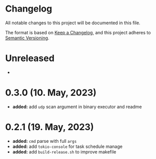 # Changelog

All notable changes to this project will be documented in this file.

The format is based on [Keep a Changelog](https://keepachangelog.com/en/1.0.0/),
and this project adheres to [Semantic Versioning](https://semver.org/spec/v2.0.0.html).

# Unreleased

- 

# 0.3.0 (10. May, 2023)

- **added:** add `udp` scan argument in binary executor and readme


# 0.2.1 (19. May, 2023)

- **added:** `cmd` parse with full `args`
- **added:** add `tokio-console` for task schedule manage 
- **added:** add `build-release.sh` to improve makefile 

